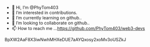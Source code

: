 - 👋 Hi, I’m @PhyTom403
- 👀 I’m interested in contributions.
- 🌱 I’m currently learning on github..
- 💞️ I’m looking to collaborate on github..
- 📫 How to reach me ...https://github.com/PhyTom403/web3-devs

<!---https://t.co/Ot1MtlegQr
PhyTom403/PhyTom403 is a ✨ special ✨ repository because its `README.md` (this file) appears on your GitHub profile.
You can click the Preview link to take a look at your changes.
--->
BpXW2AaF8X3iwNwhMHXeDUE7aAYQxosy2xoMv3oUSZkJ
